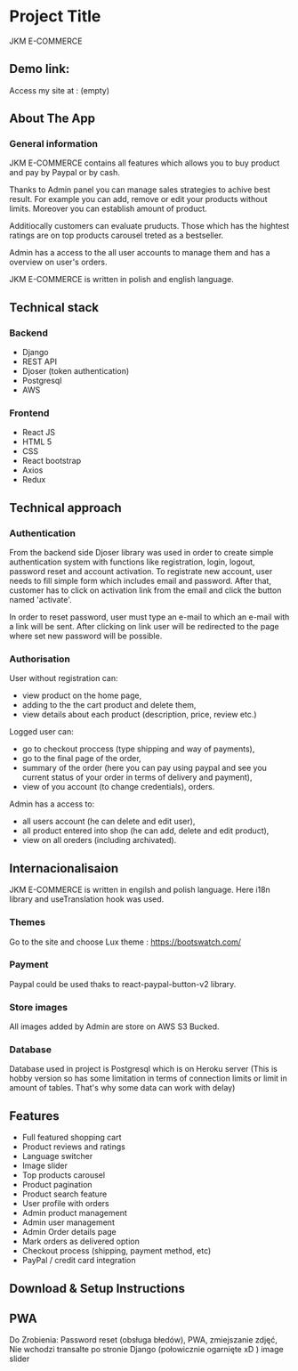 # Project Title

JKM E-COMMERCE

## Demo link:

Access my site at : (empty)

## About The App

### General information

JKM E-COMMERCE contains all features which allows you to buy product and pay by Paypal or by cash.

Thanks to Admin panel you can manage sales strategies to achive best result. For example you can add, remove or edit your products without limits. Moreover you can establish amount of product.

Additiocally customers can evaluate pruducts. Those which has the hightest ratings are on top products carousel treted as a bestseller.

Admin has a access to the all user accounts to manage them and has a overview on user's orders.

JKM E-COMMERCE is written in polish and english language.

## Technical stack

### Backend

- Django
- REST API
- Djoser (token authentication)
- Postgresql
- AWS

### Frontend

- React JS
- HTML 5
- CSS
- React bootstrap
- Axios
- Redux

## Technical approach

### Authentication

From the backend side Djoser library was used in order to create simple authentication system with functions like registration, login, logout, password reset and account activation. To registrate new account, user needs to fill simple form which includes email and password. After that, customer has to click on activation link from the email and click the button named 'activate'.

In order to reset password, user must type an e-mail to which an e-mail with a link will be sent. After clicking on link user will be redirected to the page where set new password will be possible.

### Authorisation

User without registration can:

- view product on the home page,
- adding to the the cart product and delete them,
- view details about each product (description, price, review etc.)

Logged user can:

- go to checkout proccess (type shipping and way of payments),
- go to the final page of the order,
- summary of the order (here you can pay using paypal and see you current status of your order in terms of delivery and payment),
- view of you account (to change credentials), orders.

Admin has a access to:

- all users account (he can delete and edit user),
- all product entered into shop (he can add, delete and edit product),
- view on all oreders (including archivated).

## Internacionalisaion

JKM E-COMMERCE is written in engilsh and polish language. Here i18n library and useTranslation hook was used.

### Themes

Go to the site and choose Lux theme : https://bootswatch.com/

### Payment

Paypal could be used thaks to react-paypal-button-v2 library.

### Store images

All images added by Admin are store on AWS S3 Bucked.

### Database

Database used in project is Postgresql which is on Heroku server (This is hobby version so has some limitation in terms of connection limits or limit in amount of tables. That's why some data can work with delay)

## Features

- Full featured shopping cart
- Product reviews and ratings
- Language switcher
- Image slider
- Top products carousel
- Product pagination
- Product search feature
- User profile with orders
- Admin product management
- Admin user management
- Admin Order details page
- Mark orders as delivered option
- Checkout process (shipping, payment method, etc)
- PayPal / credit card integration

## Download & Setup Instructions

## PWA

Do Zrobienia:
Password reset (obsługa błedów),
PWA,
zmiejszanie zdjęć,
Nie wchodzi transalte po stronie Django (połowicznie ogarnięte xD )
image slider

